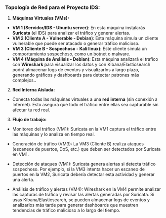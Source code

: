 ### **Topología de Red para el Proyecto IDS:**

1. **Máquinas Virtuales (VMs):**

- **VM 1 (Servidor/IDS - Ubuntu server)**: En esta máquina instalarás **Suricata** (el IDS) para analizar el tráfico y generar alertas.
- **VM 2 (Cliente A - Vulnerable - Debian)**: Esta máquina simula un cliente vulnerable que puede ser atacado o generar tráfico malicioso.
- **VM 3 (Cliente B - Sospechoso - Kali linux)**: Este cliente simula un comportamiento sospechoso, como un botnet o malware.
- **VM 4 (Máquina de Análisis - Debian)**: Esta máquina analizará el trafico con **Wireshark** para visualizar los datos y con Kibana/Elasticsearch podrá almacenar logs de eventos y visualizarlos a largo plazo, generando gráficos y dashboards para detectar patrones más complejos..

2. **Red Interna Aislada:**

- Conecta todas las máquinas virtuales a una **red interna** (sin conexión a Internet). Esto asegura que todo el tráfico entre ellas sea capturable sin afectar tu red real.

3. **Flujo de trabajo:**
- Monitoreo del tráfico (VM1):
	Suricata en la VM1 captura el tráfico entre las máquinas y lo analiza en tiempo real.

- Generación de tráfico (VM3):
	La VM3 (Cliente B) realiza ataques (escaneos de puertos, DoS, etc.) que deben ser detectados por Suricata en VM1.

- Detección de ataques (VM1):
	Suricata genera alertas si detecta tráfico sospechoso. Por ejemplo, si la VM3 intenta hacer un escaneo de puertos en la VM2, Suricata debería detectar esta actividad y generar una alerta.

- Análisis de tráfico y alertas (VM4):
	Wireshark en la VM4 permite analizar las capturas de tráfico y revisar las alertas generadas por Suricata. Si usas Kibana/Elasticsearch, se pueden almacenar logs de eventos y analizarlos más tarde para generar dashboards que muestren tendencias de tráfico malicioso a lo largo del tiempo.
